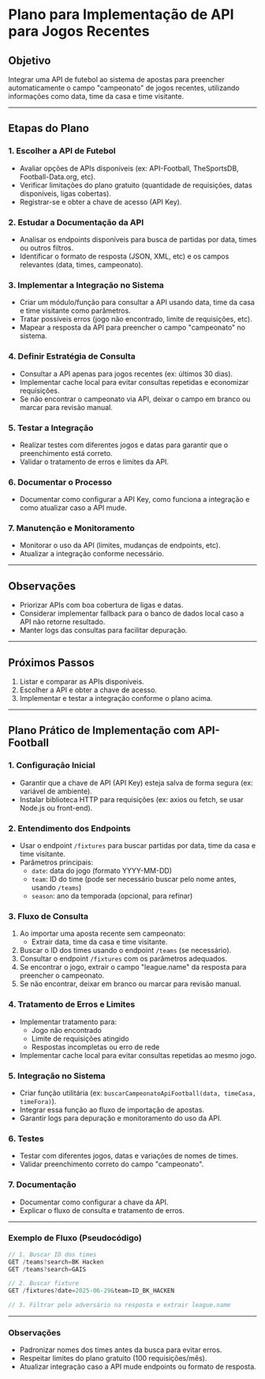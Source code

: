 # Plano para Implementação de API para Jogos Recentes

## Objetivo
Integrar uma API de futebol ao sistema de apostas para preencher automaticamente o campo "campeonato" de jogos recentes, utilizando informações como data, time da casa e time visitante.

---

## Etapas do Plano

### 1. Escolher a API de Futebol
- Avaliar opções de APIs disponíveis (ex: API-Football, TheSportsDB, Football-Data.org, etc).
- Verificar limitações do plano gratuito (quantidade de requisições, datas disponíveis, ligas cobertas).
- Registrar-se e obter a chave de acesso (API Key).

### 2. Estudar a Documentação da API
- Analisar os endpoints disponíveis para busca de partidas por data, times ou outros filtros.
- Identificar o formato de resposta (JSON, XML, etc) e os campos relevantes (data, times, campeonato).

### 3. Implementar a Integração no Sistema
- Criar um módulo/função para consultar a API usando data, time da casa e time visitante como parâmetros.
- Tratar possíveis erros (jogo não encontrado, limite de requisições, etc).
- Mapear a resposta da API para preencher o campo "campeonato" no sistema.

### 4. Definir Estratégia de Consulta
- Consultar a API apenas para jogos recentes (ex: últimos 30 dias).
- Implementar cache local para evitar consultas repetidas e economizar requisições.
- Se não encontrar o campeonato via API, deixar o campo em branco ou marcar para revisão manual.

### 5. Testar a Integração
- Realizar testes com diferentes jogos e datas para garantir que o preenchimento está correto.
- Validar o tratamento de erros e limites da API.

### 6. Documentar o Processo
- Documentar como configurar a API Key, como funciona a integração e como atualizar caso a API mude.

### 7. Manutenção e Monitoramento
- Monitorar o uso da API (limites, mudanças de endpoints, etc).
- Atualizar a integração conforme necessário.

---

## Observações
- Priorizar APIs com boa cobertura de ligas e datas.
- Considerar implementar fallback para o banco de dados local caso a API não retorne resultado.
- Manter logs das consultas para facilitar depuração.

---

## Próximos Passos
1. Listar e comparar as APIs disponíveis.
2. Escolher a API e obter a chave de acesso.
3. Implementar e testar a integração conforme o plano acima.

---

## Plano Prático de Implementação com API-Football

### 1. Configuração Inicial
- Garantir que a chave de API (API Key) esteja salva de forma segura (ex: variável de ambiente).
- Instalar biblioteca HTTP para requisições (ex: axios ou fetch, se usar Node.js ou front-end).

### 2. Entendimento dos Endpoints
- Usar o endpoint `/fixtures` para buscar partidas por data, time da casa e time visitante.
- Parâmetros principais:
  - `date`: data do jogo (formato YYYY-MM-DD)
  - `team`: ID do time (pode ser necessário buscar pelo nome antes, usando `/teams`)
  - `season`: ano da temporada (opcional, para refinar)

### 3. Fluxo de Consulta
1. Ao importar uma aposta recente sem campeonato:
   - Extrair data, time da casa e time visitante.
2. Buscar o ID dos times usando o endpoint `/teams` (se necessário).
3. Consultar o endpoint `/fixtures` com os parâmetros adequados.
4. Se encontrar o jogo, extrair o campo "league.name" da resposta para preencher o campeonato.
5. Se não encontrar, deixar em branco ou marcar para revisão manual.

### 4. Tratamento de Erros e Limites
- Implementar tratamento para:
  - Jogo não encontrado
  - Limite de requisições atingido
  - Respostas incompletas ou erro de rede
- Implementar cache local para evitar consultas repetidas ao mesmo jogo.

### 5. Integração no Sistema
- Criar função utilitária (ex: `buscarCampeonatoApiFootball(data, timeCasa, timeFora)`).
- Integrar essa função ao fluxo de importação de apostas.
- Garantir logs para depuração e monitoramento do uso da API.

### 6. Testes
- Testar com diferentes jogos, datas e variações de nomes de times.
- Validar preenchimento correto do campo "campeonato".

### 7. Documentação
- Documentar como configurar a chave da API.
- Explicar o fluxo de consulta e tratamento de erros.

---

### Exemplo de Fluxo (Pseudocódigo)

```js
// 1. Buscar ID dos times
GET /teams?search=BK Hacken
GET /teams?search=GAIS

// 2. Buscar fixture
GET /fixtures?date=2025-06-29&team=ID_BK_HACKEN

// 3. Filtrar pelo adversário na resposta e extrair league.name
```

---

### Observações
- Padronizar nomes dos times antes da busca para evitar erros.
- Respeitar limites do plano gratuito (100 requisições/mês).
- Atualizar integração caso a API mude endpoints ou formato de resposta. 